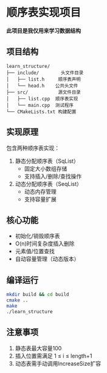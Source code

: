 # 顺序表实现项目

**此项目是我仅用来学习数据结构**

## 项目结构

```
learn_structure/
├── include/        头文件目录
│   ├── list.h     顺序表声明
│   └── head.h    公共头文件
├── src/           源文件目录
│   ├── list.cpp  顺序表实现
│   └── main.cpp  测试程序
└── CMakeLists.txt 构建配置
```

## 实现原理

包含两种顺序表实现：

1. 静态分配顺序表（SqList）
    - 固定大小数组存储
    - 支持插入/删除/查找操作
2. 动态分配顺序表（SeqList）
    - 动态内存管理
    - 支持容量扩展

## 核心功能

- 初始化/销毁顺序表
- O(n)时间复杂度插入删除
- 元素值/位置查找
- 自动容量管理（动态版本）

## 编译运行

```bash
mkdir build && cd build
cmake ..
make
./learn_structure
```

## 注意事项

1. 静态表最大容量100
2. 插入位置需满足 1 ≤ i ≤ length+1
3. 动态表需手动调用IncreaseSize扩容